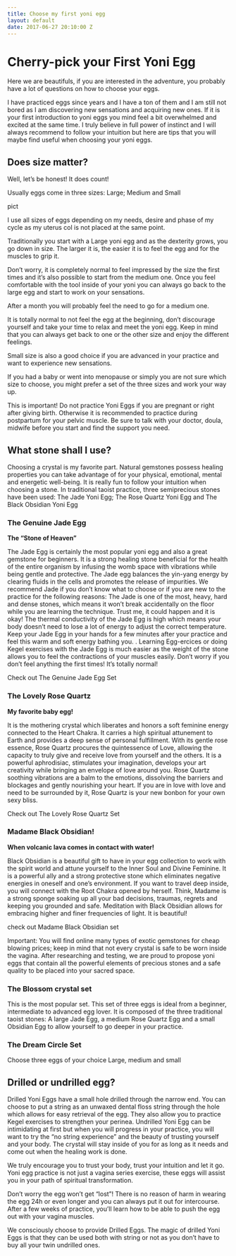 ```yaml
---
title: Choose my first yoni egg
layout: default
date: 2017-06-27 20:10:00 Z
---
```


# Cherry-pick your First Yoni Egg

Here we are beautifuls, if you are interested in the adventure, you probably have a lot of questions on how to choose your eggs.

I have practiced eggs since years and I have a ton of them and I am still not bored as I am  discovering new sensations and acquiring new ones.
If it is your first introduction to yoni eggs you mind feel a bit overwhelmed and excited at the same time. I truly believe in full power of instinct and I will always recommend to follow your intuition but here are tips that you will maybe find useful when choosing your yoni eggs.

## Does size matter?
Well, let’s be honest! It does count!

Usually eggs come in three sizes: Large; Medium and Small

pict

I use all sizes of eggs depending on my needs, desire and phase of my cycle as my uterus col is not placed at the same point.

Traditionally you start with a Large yoni egg and as the dexterity grows, you go down in size. The larger it is, the easier it is to feel the egg and for the muscles to grip it.

Don’t worry, it is completely normal to feel impressed by the size the first times and it’s also possible to start from the medium one. Once you feel comfortable with the tool inside of your yoni you can always go back to the large egg and start to work on your sensations.

After a month you will probably feel the need to go for a medium one.

<span class="pink-font">It is totally normal to not feel the egg at the beginning, don’t discourage yourself and take your time to relax and meet the yoni egg.
Keep in mind that you can always get back to one or the other size and enjoy the different feelings.</span>

Small size is also a good choice if you are advanced in your practice and want to experience new sensations.

If you had a baby or went into menopause or simply you are not sure which size to choose, you might prefer a set of the three sizes and work your way up.

This is important! Do not practice Yoni Eggs if you are pregnant or right after giving birth. Otherwise it is recommended to practice during postpartum for your pelvic muscle. Be sure to talk with your doctor, doula, midwife before you start and find the support you need.



## What stone shall I use?
Choosing a crystal is my favorite part. Natural gemstones possess healing properties you can take advantage of for your physical, emotional, mental and energetic well-being. It is really fun to follow your intuition when choosing a stone.
In traditional taoist practice, three semiprecious stones have been used: The Jade Yoni Egg;  The Rose Quartz Yoni Egg and The Black Obsidian Yoni Egg

### The Genuine Jade Egg
**The “Stone of Heaven”**

The Jade Egg is certainly the most popular yoni egg and also a great gemstone for beginners. It is a strong healing stone beneficial for the health of the entire organism by infusing the womb space with vibrations while being gentle and protective. The Jade egg balances the yin-yang energy by clearing fluids in the cells and promotes the release of impurities.
We recommend Jade if you don’t know what to choose or if you are new to the practice for the following reasons:
The Jade is one of the most, heavy, hard and dense stones, which means it won’t break accidentally on the floor while you are learning the technique. Trust me, it could happen and it is okay!
The thermal conductivity of the Jade Egg is high which means your body doesn’t need to lose a lot of energy to adjust the correct temperature. Keep your Jade Egg in your hands for a few minutes after your practice and feel this warm and soft energy bathing you. .
Learning Egg-ercices or doing Kegel exercises with the Jade Egg is much easier as the weight of the stone allows you to feel the contractions of your muscles easily. Don’t worry if you don’t feel anything the first times! It’s totally normal!

Check out The Genuine Jade Egg Set


### The Lovely Rose Quartz
**My favorite baby egg!**

It is the mothering crystal which liberates and honors a soft feminine energy connected to the Heart Chakra. It carries a high spiritual attunement to Earth and provides a deep sense of personal fulfillment.
With its gentle rose essence, Rose Quartz procures the quintessence of Love, allowing the capacity to truly give and receive love from yourself and the others.
It is a powerful aphrodisiac, stimulates your imagination, develops your art creativity while bringing an envelope of love around you.
Rose Quartz soothing vibrations are a balm to the emotions, dissolving the barriers and blockages and gently nourishing your heart.
If you are in love with love and need to be surrounded by it, Rose Quartz is your new bonbon for your own sexy bliss.

Check out The Lovely Rose Quartz Set


### Madame Black Obsidian!
**When volcanic lava comes in contact with water!**

Black Obsidian is a beautiful gift to have in your egg collection to work with the spirit world and attune yourself to the Inner Soul and Divine Feminine. It is a powerful ally and a strong protective stone which eliminates negative energies in oneself and one’s environment. If you want to travel deep inside, you will connect with the Root Chakra opened by herself.
Think, Madame is a strong sponge soaking up all your bad decisions, traumas, regrets and keeping you grounded and safe. Meditation with Black Obsidian allows for embracing higher and finer frequencies of light. It is beautiful!

check out Madame Black Obsidian set

<span class="pink-font">
Important:  You will find online many types of exotic gemstones for cheap blowing prices; keep in mind that not every crystal is safe to be worn inside the vagina. After researching and testing, we are proud to propose yoni eggs that contain all the powerful elements of precious stones and a safe quality to be placed into your sacred space.
</span>

### The Blossom crystal set
This is the most popular set. This set of three eggs is ideal from a beginner, intermediate to advanced egg lover.
It is composed of the three traditional taoist stones: A large Jade Egg, a medium Rose Quartz Egg and a small Obsidian Egg to allow yourself to go deeper in your practice.

### The Dream Circle Set
Choose three eggs of your choice Large, medium and small



## Drilled or undrilled egg?
Drilled Yoni Eggs have a small hole drilled through the narrow end. You can choose to put a string as an unwaxed dental floss string through the hole which allows for easy retrieval of the egg. They also allow you to practice Kegel exercises to strengthen your perinea.
Undrilled Yoni Egg can be intimidating at first but when you will progress in your practice, you will want to try the “no string experience” and the beauty of trusting yourself and your body. The crystal will stay inside of you for as long as it needs and come out when the healing work is done.

<span class="pink-font">
We truly encourage you to trust your body, trust your intuition and let it go.
Yoni egg practice is not just a vagina series exercise, these eggs will assist you in your path of spiritual transformation.
</span>

Don’t worry the egg won’t get “lost”! There is no reason of harm in wearing the egg 24h or even longer and you can always  put it out for intercourse.
After a few weeks of practice, you’ll learn how to be able to push the egg out with your vagina muscles.

We consciously choose to provide Drilled Eggs. The magic of drilled Yoni Eggs is that they can be used both with string or not as you don’t have to buy all your twin undrilled ones.
